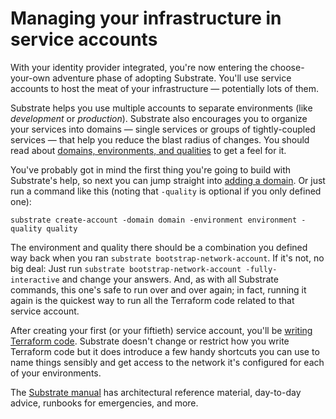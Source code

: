 # Managing your infrastructure in service accounts

With your identity provider integrated, you're now entering the choose-your-own adventure phase of adopting Substrate. You'll use service accounts to host the meat of your infrastructure — potentially lots of them.

Substrate helps you use multiple accounts to separate environments (like _development_ or _production_). Substrate also encourages you to organize your services into domains — single services or groups of tightly-coupled services — that help you reduce the blast radius of changes. You should read about [domains, environments, and qualities](../domains-environments-qualities/) to get a feel for it.

You've probably got in mind the first thing you're going to build with Substrate's help, so next you can jump straight into [adding a domain](../adding-a-domain/). Or just run a command like this (noting that `-quality` is optional if you only defined one):

```shell-session
substrate create-account -domain domain -environment environment -quality quality
```

The environment and quality there should be a combination you defined way back when you ran `substrate bootstrap-network-account`. If it's not, no big deal: Just run `substrate bootstrap-network-account -fully-interactive` and change your answers. And, as with all Substrate commands, this one's safe to run over and over again; in fact, running it again is the quickest way to run all the Terraform code related to that service account.

After creating your first (or your fiftieth) service account, you'll be [writing Terraform code](../writing-terraform-code/). Substrate doesn't change or restrict how you write Terraform code but it does introduce a few handy shortcuts you can use to name things sensibly and get access to the network it's configured for each of your environments.

The [Substrate manual](../) has architectural reference material, day-to-day advice, runbooks for emergencies, and more.
